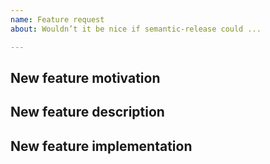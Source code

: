 ```yaml
---
name: Feature request
about: Wouldn’t it be nice if semantic-release could ...

---
```


## New feature motivation

<!-- Describe the context, the use-case and the advantages of the feature request. -->

## New feature description

<!-- Optionally describe the functional changes that would have to be made in SweetAlert2. -->

## New feature implementation

<!-- Optionally describe the technical changes to be made in SweetAlert2. -->

